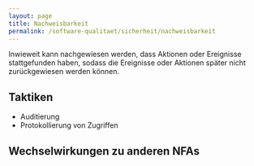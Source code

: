 ```yaml
---
layout: page
title: Nachweisbarkeit
permalink: /software-qualitaet/sicherheit/nachweisbarkeit
---
```

Inwieweit kann nachgewiesen werden, dass Aktionen oder Ereignisse stattgefunden haben, sodass die Ereignisse oder Aktionen später nicht zurückgewiesen werden können.

## Taktiken

* Auditierung
* Protokollierung von Zugriffen

## Wechselwirkungen zu anderen NFAs

